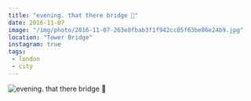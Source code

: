 ```yaml
---
title: "evening. that there bridge 🌄"
date: 2016-11-07
image: "/img/photo/2016-11-07-263e8fbab3f1f942cc05f63be86e24b9.jpg"
location: "Tower Bridge"
instagram: true
tags:
 - london
 - city
---
```


![evening. that there bridge 🌄](/img/photo/2016-11-07-263e8fbab3f1f942cc05f63be86e24b9.jpg)
